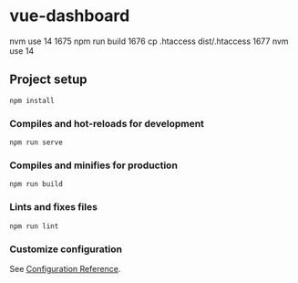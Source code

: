 # vue-dashboard
 nvm use 14
 1675  npm run build
 1676  cp .htaccess dist/.htaccess
 1677  nvm use 14
## Project setup
```
npm install
```

### Compiles and hot-reloads for development
```
npm run serve
```

### Compiles and minifies for production
```
npm run build
```

### Lints and fixes files
```
npm run lint
```

### Customize configuration
See [Configuration Reference](https://cli.vuejs.org/config/).
